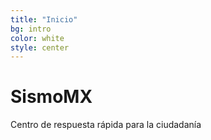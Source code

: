 ```yaml
---
title: "Inicio"
bg: intro
color: white
style: center
---
```




# SismoMX

Centro de respuesta rápida para la ciudadanía
